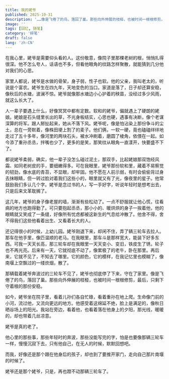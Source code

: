 ```yaml
---
title: 我的姥爷
published: 2025-10-31
description: '……像是飞倦了的鸟，落回了巢。那些向外伸展的枝桠，也被时间一根根修剪，最后，只剩下守着根的那份安稳。'
image: ''
tags: [回忆, 随笔]
category: '碎笔'
draft: false 
lang: 'zh-CN'
---
```


在我心里，姥爷是需要仰头看的人。这份敬意，像院子里那棵老树的根，悄悄扎得很深。他不怎么夸人，话语也不多，但看他眼角的纹路怎样聚散，就能猜到几分他对我们的心思。

家里人都说，姥爷是水做的骨架，身子弱，性子也软。他的父亲，我叫老太的，听说是个富农。姥爷生在四九年，天地变色的当口。家道是落了，日子却还算安稳，像秋后的水塘，波澜不惊。姥爷就像那水塘边小心护着的秧苗，没经过多少风雨，就这么长大了。

人一辈子要遇上什么，好像冥冥中都有定数。软和的姥爷，偏就遇上了硬朗的姥娘。姥娘是石头缝里长出的草，不光身板结实，心思也硬，遇事有决断，像个老谋深算的将军。跟人掰扯起来，她从不落下风。姥爷呢，像是怕沾染上那份争斗的尘土，总在一旁默着，像株田埂上割了的麦子。他们俩，一软一硬，竟也磕磕绊绊地走过了五十多年，像河里的两块石头，被水冲刷着，磨圆了棱角，依偎在一起。如今添了重孙丞丞，拌嘴也少了，更多的是笑，那笑纹从眼角一直漾开，快要盛不下了。

都说姥爷柔弱，确实，他一辈子没怎么碰过泥土，那双手，比起姥娘那双饱经风霜、如同老树皮的手，要细嫩得多。可在我眼里，姥爷那份软和里，藏着不易察觉的韧劲，像水底的青苔，不显眼，却牢固。他不愿在人前示弱，有时会偷偷背过身去抹眼睛，但一转过脸对着我们这些小的，眼里就又有了光，像夜里的星子。他常鼓励我们多认几个字。姥爷是念过书的人，写一手好字，听说年轻时是想考出去，只是后来文革耽搁了。

这几年，姥爷的身子像老屋的墙，渐渐有些松动了。一点不舒服就让他心慌，往看病的地方也跑得勤了。可只要抱起丞丞，那小小的、暖烘烘的身子一挨着他，他的眼睛就又笑成了一条缝，好像所有忧虑都被这新生的气息给冲散了。他舍不得，舍不得我们这些他看着出生、又看着长大的人。

还记得很小的时候，上幼儿园。姥爷刚退下来，却闲不住，弄了辆三轮车去拉人。那车在他手里，像匹温顺的老马。在我眼里，那车斗是那样宽大，能装下好多东西。可我一天天长高，那三轮车却在我眼里一天天变小、变旧，铁皮生了锈，轮子也不再光亮。后来有一天，它就彻底不动了，像累极了的老牛，卧在那里。再后来，它就不见了，不知去了哪里。它的颜色，它的模样，在我记忆里也模糊了，像南堰上空飘过的一缕炊烟，散了。

那辆载着姥爷奔波过的三轮车不见了，姥爷也彻底停了下来，守在了家里。像是飞倦了的鸟，落回了巢。那些向外伸展的枝桠，也被时间一根根修剪，最后，只剩下守着根的那份安稳。

如今，姥爷坐在院子里，看着儿孙们各自忙碌，看着重孙在地上爬。生命像门前的小河，流过他，又流向更远的地方。他感受着这绵延不绝，脸上是满足的，像秋日晒谷场上的阳光。我站在旁边，看着他，也看着落在他身上的夕阳，那光线，暖暖的，却也带着几丝凉意。

姥爷是真的老了。

他心里的那些事，那些年轻时的奔波，那些没能写完的字，怕是也要像那辆三轮车一样，慢慢沉寂下去，只有他自己，在无人的时候，默默回想吧。

而我，好像还是那个跟在他身后的孩子，却也到了要推开家门，走向自己那片南堰的时候了。

姥爷还是那个姥爷，只是，再也蹬不动那辆三轮车了。
